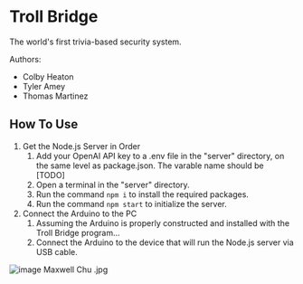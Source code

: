 # Troll Bridge
The world's first trivia-based security system.

Authors: 
- Colby Heaton
- Tyler Amey
- Thomas Martinez

## How To Use
1. Get the Node.js Server in Order
    1. Add your OpenAI API key to a .env file in the "server" directory, on the same level as package.json. The varable name should be [TODO]
    2. Open a terminal in the "server" directory.
    3. Run the command `npm i` to install the required packages.
    4. Run the command `npm start` to initialize the server.
2. Connect the Arduino to the PC
   1. Assuming the Arduino is properly constructed and installed with the Troll Bridge program...
   2. Connect the Arduino to the device that will run the Node.js server via USB cable.
      
![image](https://people.rit.edu/mc2682/235/selfie.jpg)
Maxwell Chu .jpg
